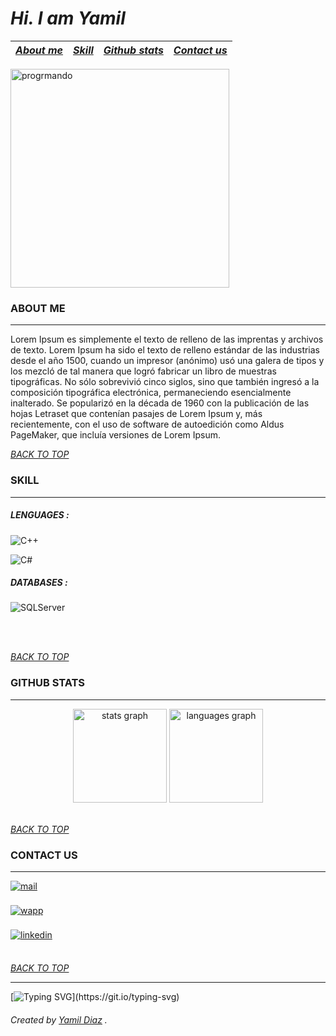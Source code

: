 # _**Hi. I am Yamil**_

| [ _About me_ ](#about-me) | [ _Skill_ ](#skill) | [ _Github stats_ ](#github-stats) | [ _Contact us_ ](#contact-us) |
| ------------------------- | ------------------- | --------------------------------- | ----------------------------- |

<img src="https://miro.medium.com/v2/resize:fit:2000/1*IRFhWNqusUWbTsB1hQXhrQ.gif" height="350" alt="progrmando">


### **ABOUT ME**

---

Lorem Ipsum es simplemente el texto de relleno de las imprentas y archivos de texto. Lorem Ipsum ha sido el texto de relleno estándar de las industrias desde el año 1500, cuando un impresor (anónimo) usó una galera de tipos y los mezcló de tal manera que logró fabricar un libro de muestras tipográficas. No sólo sobrevivió cinco siglos, sino que también ingresó a la composición tipográfica electrónica, permaneciendo esencialmente inalterado. Se popularizó en la década de 1960 con la publicación de las hojas Letraset que contenían pasajes de Lorem Ipsum y, más recientemente, con el uso de software de autoedición como Aldus PageMaker, que incluía versiones de Lorem Ipsum.


[_BACK TO TOP_](#hi-i-am-yamil)

### **SKILL**

---

##### _LENGUAGES_ :

![C++](https://img.shields.io/badge/C%2B%2B-blue?style=for-the-badge&logo=cplusplus&logoColor=%23FFFF)

![C#](https://img.shields.io/badge/c%23-purple.svg?style=for-the-badge&logo=csharp&logoColor=white)

##### _DATABASES_ :

![SQLServer](https://img.shields.io/badge/SQL%20Server-CC2927?style=for-the-badge&logo=&logoColor=white)

<!--
![JavaScript](https://img.shields.io/badge/javascript-%23323330.svg?style=for-the-badge&logo=javascript&logoColor=%23F7DF1E)

##### _FRAMEWORKS_ :

![.Net](https://img.shields.io/badge/.NET-5C2D91?style=for-the-badge&logo=.net&logoColor=white)

![React](https://img.shields.io/badge/react-%2320232a.svg?style=for-the-badge&logo=react&logoColor=%2361DAFB)

![NodeJS](https://img.shields.io/badge/node.js-6DA55F?style=for-the-badge&logo=node.js&logoColor=white)


##### _DESING_ :

![HTML5](https://img.shields.io/badge/html5-%23E34F26.svg?style=for-the-badge&logo=html5&logoColor=white)

![CSS3](https://img.shields.io/badge/css3-%231572B6.svg?style=for-the-badge&logo=css3&logoColor=white)

![Figma](https://img.shields.io/badge/figma-%23F24E1E.svg?style=for-the-badge&logo=figma&logoColor=white)
-->
<br><br>

[_BACK TO TOP_](#hi-i-am-yamil)

### **GITHUB STATS**

---

<div align="center">
  <img src="https://github-readme-stats.vercel.app/api?username=YamilGastonDiaz&hide_title=false&hide_rank=false&show_icons=true&include_all_commits=true&count_private=true&disable_animations=false&theme=dark&locale=en&hide_border=false" height="150" alt="stats graph"  />

  <img src="https://github-readme-stats.vercel.app/api/top-langs?username=YamilGastonDiaz&locale=en&hide_title=false&layout=compact&card_width=320&langs_count=5&theme=dark&hide_border=false" height="150" alt="languages graph"  />
</div>
<br>

[_BACK TO TOP_](#hi-i-am-yamil)

### **CONTACT US**

---

<a href= "mailto:yamiil.gaston.diaz@gmail.com" target="_blank">
  <img src="https://img.shields.io/badge/gmail:  YAMIL DIAZ-%23EA4335.svg?style=for-the-badge&logo=gmail&logoColor=white" alt=mail style="margin-bottom: 5px;" />
</a>
<br><br>
<a href="https://api.whatsapp.com/send?phone=+543885844510&text=hola">
  <img src="https://img.shields.io/badge/whatsapp: YAMIL DIAZ-%2325D366?style=for-the-badge&logo=WhatsApp&logoColor=%23FFFF" alt=wapp style="margin-bottom: 5px;"/>
</a>
<br><br>
<a href="https://www.linkedin.com/in/yamil-gaston-diaz/" target="\_blank">
  <img src="https://img.shields.io/badge/linkedin: YAMIL DIAZ-%2300acee.svg?color=405DE6&style=for-the-badge&logo=linkedin&logoColor=white" alt=linkedin style="margin-bottom: 5px;"/>
</a>
<br><br>

[_BACK TO TOP_](#hi-i-am-yamil)

---
[![Typing SVG](https://readme-typing-svg.demolab.com?font=Fira+Code&weight=100&size=35&pause=1000&color=06D001&vCenter=true&width=435&lines=Thanks+for+stopping+by.;+Cheers!)](https://git.io/typing-svg)

###### Created by [Yamil Diaz](#hi-i-am-yamil) .
